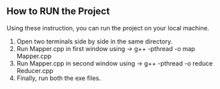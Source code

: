 ## How to RUN the Project
Using these instruction, you can run the project on your local machine.
1. Open two terminals side by side in the same directory.
2. Run Mapper.cpp in first window using -> g++ -pthread -o map Mapper.cpp
3. Run Mapper.cpp in second window using -> g++ -pthread -o reduce Reducer.cpp
4. Finally, run both the exe files.
